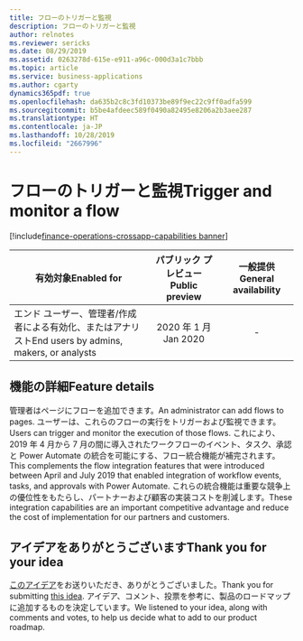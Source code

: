 ```yaml
---
title: フローのトリガーと監視
description: フローのトリガーと監視
author: relnotes
ms.reviewer: sericks
ms.date: 08/29/2019
ms.assetid: 0263278d-615e-e911-a96c-000d3a1c7bbb
ms.topic: article
ms.service: business-applications
ms.author: cgarty
dynamics365pdf: true
ms.openlocfilehash: da635b2c8c3fd10373be89f9ec22c9ff0adfa599
ms.sourcegitcommit: b5be4afdeec589f0490a82495e8206a2b3aee287
ms.translationtype: HT
ms.contentlocale: ja-JP
ms.lasthandoff: 10/28/2019
ms.locfileid: "2667996"
---
```

# <a name="trigger-and-monitor-a-flow"></a><span data-ttu-id="d575e-103">フローのトリガーと監視</span><span class="sxs-lookup"><span data-stu-id="d575e-103">Trigger and monitor a flow</span></span>
[!include[finance-operations-crossapp-capabilities banner](../includes/finance-operations-crossapp-capabilities.md)]

| <span data-ttu-id="d575e-104">有効対象</span><span class="sxs-lookup"><span data-stu-id="d575e-104">Enabled for</span></span>    |  <span data-ttu-id="d575e-105">パブリック プレビュー</span><span class="sxs-lookup"><span data-stu-id="d575e-105">Public preview</span></span> | <span data-ttu-id="d575e-106">一般提供</span><span class="sxs-lookup"><span data-stu-id="d575e-106">General availability</span></span> | 
| ---------- | :----------: |:----------: |
|<span data-ttu-id="d575e-107">エンド ユーザー、管理者/作成者による有効化、またはアナリスト</span><span class="sxs-lookup"><span data-stu-id="d575e-107">End users by admins, makers, or analysts</span></span>|<span data-ttu-id="d575e-108">2020 年 1 月</span><span class="sxs-lookup"><span data-stu-id="d575e-108">Jan 2020</span></span>| -|






## <a name="feature-details"></a><span data-ttu-id="d575e-109">機能の詳細</span><span class="sxs-lookup"><span data-stu-id="d575e-109">Feature details</span></span>
<!--feature detail start -->
<span data-ttu-id="d575e-110">管理者はページにフローを追加できます。</span><span class="sxs-lookup"><span data-stu-id="d575e-110">An administrator can add flows to pages.</span></span> <span data-ttu-id="d575e-111">ユーザーは、これらのフローの実行をトリガーおよび監視できます。</span><span class="sxs-lookup"><span data-stu-id="d575e-111">Users can trigger and monitor the execution of those flows.</span></span> <span data-ttu-id="d575e-112">これにより、2019 年 4 月から 7 月の間に導入されたワークフローのイベント、タスク、承認と Power Automate の統合を可能にする、フロー統合機能が補完されます。</span><span class="sxs-lookup"><span data-stu-id="d575e-112">This complements the flow integration features that were introduced between April and July 2019 that enabled integration of workflow events, tasks, and approvals with Power Automate.</span></span> <span data-ttu-id="d575e-113">これらの統合機能は重要な競争上の優位性をもたらし、パートナーおよび顧客の実装コストを削減します。</span><span class="sxs-lookup"><span data-stu-id="d575e-113">These integration capabilities are an important competitive advantage and reduce the cost of implementation for our partners and customers.</span></span>
<!--feature detail end -->









## <a name="thank-you-for-your-idea"></a><span data-ttu-id="d575e-114">アイデアをありがとうございます</span><span class="sxs-lookup"><span data-stu-id="d575e-114">Thank you for your idea</span></span>
<span data-ttu-id="d575e-115">[このアイデア](https://experience.dynamics.com/ideas/idea/?ideaid=f5515021-64ba-e711-80c0-00155d7cd0b4)をお送りいただき、ありがとうございました。</span><span class="sxs-lookup"><span data-stu-id="d575e-115">Thank you for submitting [this idea](https://experience.dynamics.com/ideas/idea/?ideaid=f5515021-64ba-e711-80c0-00155d7cd0b4).</span></span> <span data-ttu-id="d575e-116">アイデア、コメント、投票を参考に、製品のロードマップに追加するものを決定しています。</span><span class="sxs-lookup"><span data-stu-id="d575e-116">We listened to your idea, along with comments and votes, to help us decide what to add to our product roadmap.</span></span>
